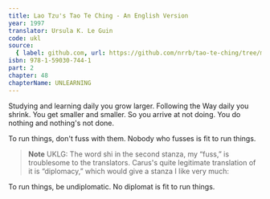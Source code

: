 ```yaml
---
title: Lao Tzu's Tao Te Ching - An English Version
year: 1997
translator: Ursula K. Le Guin
code: ukl
source:
  { label: github.com, url: https://github.com/nrrb/tao-te-ching/tree/master }
isbn: 978-1-59030-744-1
part: 2
chapter: 48
chapterName: UNLEARNING
---
```


Studying and learning daily you grow larger.
Following the Way daily you shrink.
You get smaller and smaller.
So you arrive at not doing.
You do nothing and nothing's not done.

To run things,
don't fuss with them.
Nobody who fusses
is fit to run things.

> **Note** UKLG: The word shi in the second stanza, my “fuss,” is troublesome to the translators. Carus's quite legitimate translation of it is “diplomacy,” which would give a stanza I like very much:

To run things,
be undiplomatic.
No diplomat
is fit to run things.
